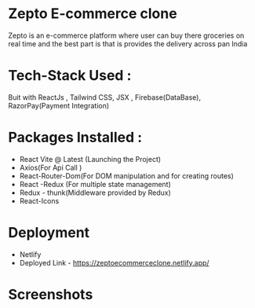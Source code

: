 
# Zepto E-commerce clone

Zepto is an e-commerce platform where user can buy there groceries
on real time and the best part is that is provides the delivery across pan India

# Tech-Stack Used :
Buit with ReactJs , Tailwind CSS, JSX , Firebase(DataBase), RazorPay(Payment Integration) 

# Packages Installed :
 - React Vite @ Latest (Launching the Project)
 - Axios(For Api Call )
 - React-Router-Dom(For DOM manipulation and for creating routes)
 - React -Redux (For multiple state management)
 - Redux - thunk(Middleware provided by Redux)
 - React-Icons

# Deployment 
 - Netlify
 - Deployed Link - https://zeptoecommerceclone.netlify.app/

# Screenshots

    


